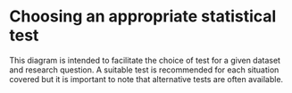 # Choosing an appropriate statistical test

This diagram is intended to facilitate the choice of test for a given dataset and research question.
A suitable test is recommended for each situation covered but it is important to note that alternative
tests are often available.
